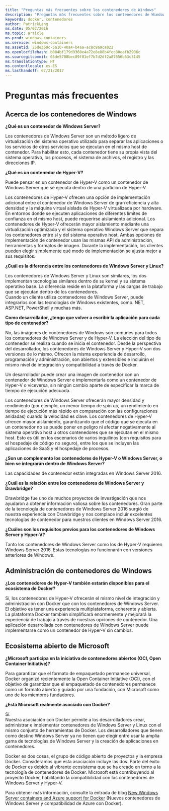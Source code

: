 ```yaml
---
title: "Preguntas más frecuentes sobre los contenedores de Windows"
description: "Preguntas más frecuentes sobre los contenedores de Windows"
keywords: docker, contenedores
author: PatrickLang
ms.date: 05/02/2016
ms.topic: article
ms.prod: windows-containers
ms.service: windows-containers
ms.assetid: 25de368c-5a10-40a4-b4aa-ac8c9a9ca022
ms.openlocfilehash: b084bf179d9360e4a72e8e88b4fec80eafb2906c
ms.sourcegitcommit: 65de5708bec89f01ef7b7d2df2a87656b53c3145
ms.translationtype: HT
ms.contentlocale: es-ES
ms.lasthandoff: 07/21/2017
---
```

# Preguntas más frecuentes

## Acerca de los contenedores de Windows

**¿Qué es un contenedor de Windows Server?**

Los contenedores de Windows Server son un método ligero de virtualización del sistema operativo utilizado para separar las aplicaciones o los servicios de otros servicios que se ejecutan en el mismo host de contenedor. Para habilitar esto, cada contenedor tiene su propia vista del sistema operativo, los procesos, el sistema de archivos, el registro y las direcciones IP.  

**¿Qué es un contenedor de Hyper-V?**

Puede pensar en un contenedor de Hyper-V como un contenedor de Windows Server que se ejecuta dentro de una partición de Hyper-V.

Los contenedores de Hyper-V ofrecen una opción de implementación adicional entre el contenedor de Windows Server de gran eficiencia y alta densidad y la máquina virtual aislada de Hyper-V virtualizada por hardware. En entornos donde se ejecuten aplicaciones de diferentes límites de confianza en el mismo host, puede requerirse aislamiento adicional. Los contenedores de Hyper-V ofrecerán mayor aislamiento mediante una virtualización optimizada y el sistema operativo Windows Server que separa los contenedores entre sí y del sistema operativo host. Ambas opciones de implementación de contenedor usan las mismas API de administración, herramientas y formatos de imagen. Durante la implementación, los clientes pueden elegir simplemente qué modo de implementación se ajusta mejor a sus requisitos.

**¿Cuál es la diferencia entre los contenedores de Windows Server y Linux?**

Los contenedores de Windows Server y Linux son similares, los dos implementan tecnologías similares dentro de su kernel y su sistema operativo base. La diferencia reside en la plataforma y las cargas de trabajo que se ejecutan dentro de los contenedores.  
Cuando un cliente utiliza contenedores de Windows Server, puede integrarlos con las tecnologías de Windows existentes, como. NET, ASP.NET, PowerShell y muchas más.

**Como desarrollador, ¿tengo que volver a escribir la aplicación para cada tipo de contenedor?**

No, las imágenes de contenedores de Windows son comunes para todos los contenedores de Windows Server y de Hyper-V. La elección del tipo de contenedor se realiza cuando se inicia el contenedor. Desde la perspectiva del desarrollador, los contenedores de Windows Server y Hyper-V son dos versiones de lo mismo. Ofrecen la misma experiencia de desarrollo, programación y administración, son abiertos y extensibles e incluirán el mismo nivel de integración y compatibilidad a través de Docker.

Un desarrollador puede crear una imagen de contenedor con un contenedor de Windows Server e implementarla como un contenedor de Hyper-V o viceversa, sin ningún cambio aparte de especificar la marca de tiempo de ejecución adecuada.

Los contenedores de Windows Server ofrecerán mayor densidad y rendimiento (por ejemplo, un menor tiempo de spin up, un rendimiento en tiempo de ejecución más rápido en comparación con las configuraciones anidadas) cuando la velocidad es clave. Los contenedores de Hyper-V ofrecen mayor aislamiento, garantizando que el código que se ejecuta en un contenedor no se puede poner en peligro ni afectar negativamente al sistema operativo host u otros contenedores que se ejecutan en el mismo host. Esto es útil en los escenarios de varios inquilinos (con requisitos para el hospedaje de código no seguro), entre los que se incluyen las aplicaciones de SaaS y el hospedaje de procesos.

**¿Son un complemento los contenedores de Hyper-V o Windows Server, o bien se integrarán dentro de Windows Server?**

Las capacidades de contenedor están integradas en Windows Server 2016.  

**¿Cuál es la relación entre los contenedores de Windows Server y Drawbridge?**

Drawbridge fue uno de muchos proyectos de investigación que nos ayudaron a obtener información valiosa sobre los contenedores.  Gran parte de la tecnología de contenedores de Windows Server 2016 surgió de nuestra experiencia con Drawbridge y nos complace incluir excelentes tecnologías de contenedor para nuestros clientes en Windows Server 2016.

**¿Cuáles son los requisitos previos para los contenedores de Windows Server y Hyper-V?**

Tanto los contenedores de Windows Server como los de Hyper-V requieren Windows Server 2016. Estas tecnologías no funcionarán con versiones anteriores de Windows.


## Administración de contenedores de Windows

**¿Los contenedores de Hyper-V también estarán disponibles para el ecosistema de Docker?**

Sí, los contenedores de Hyper-V ofrecerán el mismo nivel de integración y administración con Docker que con los contenedores de Windows Server.  El objetivo es tener una experiencia multiplataforma, coherente y abierta.  
La plataforma Docker también simplificará enormemente y mejorará la experiencia de trabajo a través de nuestras opciones de contenedor. Una aplicación desarrollada con contenedores de Windows Server puede implementarse como un contenedor de Hyper-V sin cambios.


## Ecosistema abierto de Microsoft

**¿Microsoft participa en la iniciativa de contenedores abiertos (OCI, Open Container Initiative)?**

Para garantizar que el formato de empaquetado permanece universal, Docker organizó recientemente la Open Container Initiative (OCI), con el objetivo de garantizar que el empaquetado de contenedores permanece como un formato abierto y guiado por una fundación, con Microsoft como uno de los miembros fundadores.

**¿Está Microsoft realmente asociado con Docker?**

Sí.  
Nuestra asociación con Docker permite a los desarrolladores crear, administrar e implementar contenedores de Windows Server y Linux con el mismo conjunto de herramientas de Docker. Los desarrolladores que tienen como destino Windows Server ya no tienen que elegir entre usar la amplia gama de tecnologías de Windows Server y la creación de aplicaciones en contenedores.  

Docker es dos cosas, el grupo de código abierto de proyectos y la empresa Docker. Consideramos que esta asociación incluye las dos. Parte del éxito de Docker es debido al vibrante ecosistema que se ha creado en torno a la tecnología de contenedores de Docker. Microsoft está contribuyendo al proyecto Docker, habilitando la compatibilidad con los contenedores de Windows Server y Hyper-V.  

Para obtener más información, consulte la entrada de blog [New Windows Server containers and Azure support for Docker](http://azure.microsoft.com/blog/2014/10/15/new-windows-server-containers-and-azure-support-for-docker/?WT.mc_id=Blog_ServerCloud_Announce_TTD) (Nuevos contenedores de Windows Server y compatibilidad de Azure con Docker).
